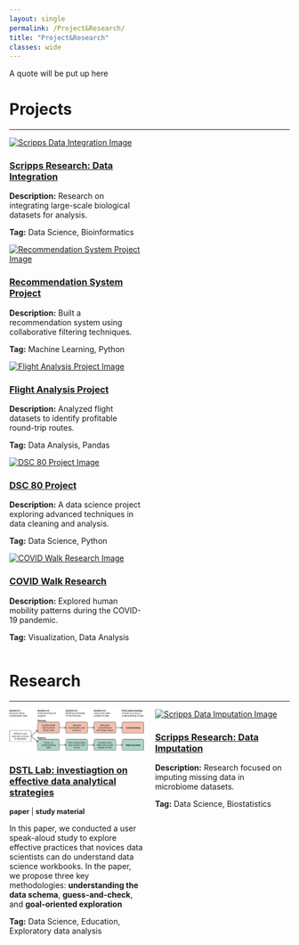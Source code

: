 ```yaml
---
layout: single
permalink: /Project&Research/
title: "Project&Research"
classes: wide
---
```

A quote will be put up here


# Projects
---
<div style="display: flex; flex-wrap: wrap; gap: 20px;">
  <div style="width: 48%;">
    <a href="/projects/scripps-research-data-integration/">
      <img src="path_to_integration_image" alt="Scripps Data Integration Image" style="width: 100%; height: auto;">
    </a>
    <a href="/projects/scripps-research-data-integration/">
      <h3>Scripps Research: Data Integration</h3>
    </a>
    <p><strong>Description:</strong> Research on integrating large-scale biological datasets for analysis.</p>
    <p><strong>Tag:</strong> Data Science, Bioinformatics</p>
  </div>
</div>


<div style="display: flex; flex-wrap: wrap; gap: 20px;">
  <div style="width: 48%;">
    <a href="/projects/recommendation-system/">
      <img src="path_to_recommendation_image" alt="Recommendation System Project Image" style="width: 100%; height: auto;">
    </a>
    <a href="/projects/recommendation-system/">
      <h3>Recommendation System Project</h3>
    </a>
    <p><strong>Description:</strong> Built a recommendation system using collaborative filtering techniques.</p>
    <p><strong>Tag:</strong> Machine Learning, Python</p>
  </div>
</div>

<div style="display: flex; flex-wrap: wrap; gap: 20px;">
  <div style="width: 48%;">
    <a href="/projects/flight-analysis/">
      <img src="path_to_flight_analysis_image" alt="Flight Analysis Project Image" style="width: 100%; height: auto;">
    </a>
    <a href="/projects/flight-analysis/">
      <h3>Flight Analysis Project</h3>
    </a>
    <p><strong>Description:</strong> Analyzed flight datasets to identify profitable round-trip routes.</p>
    <p><strong>Tag:</strong> Data Analysis, Pandas</p>
  </div>
</div>

<div style="display: flex; flex-wrap: wrap; gap: 20px;">
  <div style="width: 48%;">
    <a href="/projects/dsc80-project/">
      <img src="path_to_dsc80_image" alt="DSC 80 Project Image" style="width: 100%; height: auto;">
    </a>
    <a href="/projects/dsc80-project/">
      <h3>DSC 80 Project</h3>
    </a>
    <p><strong>Description:</strong> A data science project exploring advanced techniques in data cleaning and analysis.</p>
    <p><strong>Tag:</strong> Data Science, Python</p>
  </div>
</div>

<div style="display: flex; flex-wrap: wrap; gap: 20px;">
  <div style="width: 48%;">
    <a href="/projects/covidwalk-research/">
      <img src="path_to_covidwalk_image" alt="COVID Walk Research Image" style="width: 100%; height: auto;">
    </a>
    <a href="/projects/covidwalk-research/">
      <h3>COVID Walk Research</h3>
    </a>
    <p><strong>Description:</strong> Explored human mobility patterns during the COVID-19 pandemic.</p>
    <p><strong>Tag:</strong> Visualization, Data Analysis</p>
  </div>
</div>


# Research
---
<div style="display: flex; flex-wrap: wrap; gap: 20px;">
  <div style="width: 48%;">
    <a href="/projects_research/da-strategies-research/">
      <img src="../assets/images/dstl_project_pic.png" alt="dstl_project_pic" style="width: 100%; height: auto;">
    </a>
    <a href="/projects_research/da-strategies-research/">
      <h3>DSTL Lab: investiagtion on effective data analytical strategies</h3>
    </a>
    <p style="font-size: 0.9em; line-height: 1.2em; margin: 5px 0;">
      <a href="../assets/files/2025_sigcse_experts_vs_novices_SIGCSE.pdf" style="text-decoration: none; font-weight: bold;">paper</a> | 
      <a href="https://github.com/dstl-lab/Code-Comprehension-User-Study" style="text-decoration: none; font-weight: bold;">study material</a>
    </p>
    <p>In this paper, we conducted a user speak-aloud study to explore effective practices
    that novices data scientists can do understand data science workbooks. In the paper, we propose three key
    methodologies: <strong>understanding the data schema</strong>, <strong>guess-and-check</strong>, and 
    <strong>goal-oriented exploration</strong></p>
    <p><strong>Tag:</strong> Data Science, Education, Exploratory data analysis</p>
  </div>

  <div style="width: 48%;">
    <a href="/projects/scripps-research-data-imputation/">
      <img src="path_to_imputation_image" alt="Scripps Data Imputation Image" style="width: 100%; height: auto;">
    </a>
    <a href="/projects/scripps-research-data-imputation/">
      <h3>Scripps Research: Data Imputation</h3>
    </a>
    <p><strong>Description:</strong> Research focused on imputing missing data in microbiome datasets.</p>
    <p><strong>Tag:</strong> Data Science, Biostatistics</p>
  </div>
</div>


